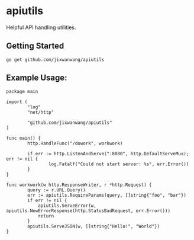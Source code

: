 apiutils
========

Helpful API handling utilities.


## Getting Started

  	go get github.com/jixwanwang/apiutils

## Example Usage:

```
package main

import (
        "log"
        "net/http"

        "github.com/jixwanwang/apiutils"
)

func main() {
        http.HandleFunc("/dowork", workwork)

        if err := http.ListenAndServe(":8080", http.DefaultServeMux); err != nil {
                log.Fatalf("Could not start server: %s", err.Error())
        }
}

func workwork(w http.ResponseWriter, r *http.Request) {
		query := r.URL.Query()
		err := apiutils.RequireParams(query, []string{"foo", "bar"})
		if err != nil {
			apiutils.ServeError(w, apiutils.NewErrorResponse(http.StatusBadRequest, err.Error()))
			return
		}
        apiutils.ServeJSON(w, []string{"Hello!", "World"})
}
```
